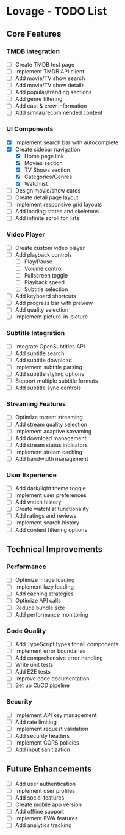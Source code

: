 # Lovage - TODO List

## Core Features

### TMDB Integration

- [ ] Create TMDB test page
- [ ] Implement TMDB API client
- [ ] Add movie/TV show search
- [ ] Add movie/TV show details
- [ ] Add popular/trending sections
- [ ] Add genre filtering
- [ ] Add cast & crew information
- [ ] Add similar/recommended content

### UI Components

- [x] Implement search bar with autocomplete
- [x] Create sidebar navigation
  - [x] Home page link
  - [x] Movies section
  - [x] TV Shows section
  - [x] Categories/Genres
  - [x] Watchlist
- [ ] Design movie/show cards
- [ ] Create detail page layout
- [ ] Implement responsive grid layouts
- [ ] Add loading states and skeletons
- [ ] Add infinite scroll for lists

### Video Player

- [ ] Create custom video player
- [ ] Add playback controls
  - [ ] Play/Pause
  - [ ] Volume control
  - [ ] Fullscreen toggle
  - [ ] Playback speed
  - [ ] Subtitle selection
- [ ] Add keyboard shortcuts
- [ ] Add progress bar with preview
- [ ] Add quality selection
- [ ] Implement picture-in-picture

### Subtitle Integration

- [ ] Integrate OpenSubtitles API
- [ ] Add subtitle search
- [ ] Add subtitle download
- [ ] Implement subtitle parsing
- [ ] Add subtitle styling options
- [ ] Support multiple subtitle formats
- [ ] Add subtitle sync controls

### Streaming Features

- [ ] Optimize torrent streaming
- [ ] Add stream quality selection
- [ ] Implement adaptive streaming
- [ ] Add download management
- [ ] Add stream status indicators
- [ ] Implement stream caching
- [ ] Add bandwidth management

### User Experience

- [ ] Add dark/light theme toggle
- [ ] Implement user preferences
- [ ] Add watch history
- [ ] Create watchlist functionality
- [ ] Add ratings and reviews
- [ ] Implement search history
- [ ] Add content filtering options

## Technical Improvements

### Performance

- [ ] Optimize image loading
- [ ] Implement lazy loading
- [ ] Add caching strategies
- [ ] Optimize API calls
- [ ] Reduce bundle size
- [ ] Add performance monitoring

### Code Quality

- [ ] Add TypeScript types for all components
- [ ] Implement error boundaries
- [ ] Add comprehensive error handling
- [ ] Write unit tests
- [ ] Add E2E tests
- [ ] Improve code documentation
- [ ] Set up CI/CD pipeline

### Security

- [ ] Implement API key management
- [ ] Add rate limiting
- [ ] Implement request validation
- [ ] Add security headers
- [ ] Implement CORS policies
- [ ] Add input sanitization

## Future Enhancements

- [ ] Add user authentication
- [ ] Implement user profiles
- [ ] Add social features
- [ ] Create mobile app version
- [ ] Add offline support
- [ ] Implement PWA features
- [ ] Add analytics tracking
